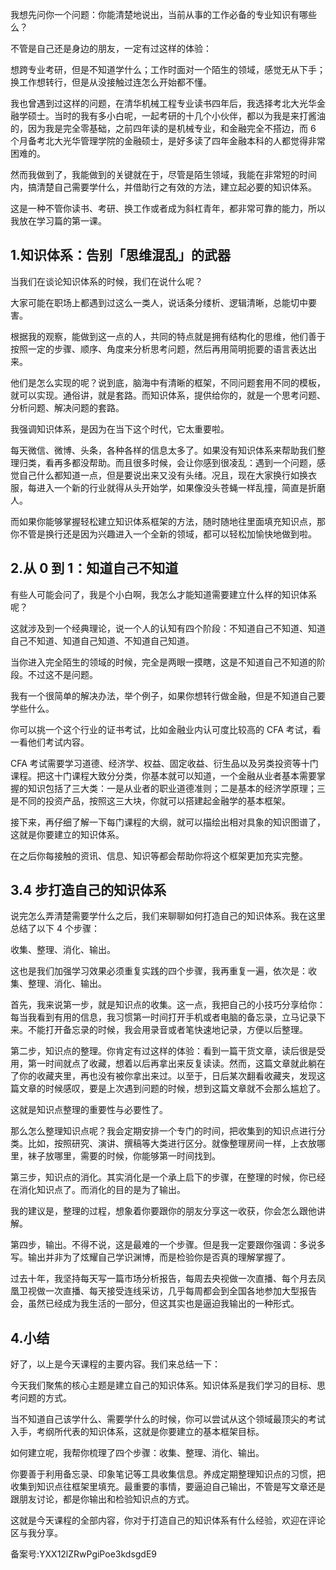 我想先问你一个问题：你能清楚地说出，当前从事的工作必备的专业知识有哪些么？

不管是自己还是身边的朋友，一定有过这样的体验：

想跨专业考研，但是不知道学什么；工作时面对一个陌生的领域，感觉无从下手；换工作想转行，但是从没接触过连怎么开始都不懂。

我也曾遇到过这样的问题，在清华机械工程专业读书四年后，我选择考北大光华金融学硕士。当时的我有多小白呢，一起考研的十几个小伙伴，都以为我是来打酱油的，因为我是完全零基础，之前四年读的是机械专业，和金融完全不搭边，而 6 个月备考北大光华管理学院的金融硕士，是好多读了四年金融本科的人都觉得非常困难的。

然而我做到了，我能做到的关键就在于，尽管是陌生领域，我能在非常短的时间内，搞清楚自己需要学什么，并借助行之有效的方法，建立起必要的知识体系。

这是一种不管你读书、考研、换工作或者成为斜杠青年，都非常可靠的能力，所以我放在学习篇的第一课。

## 1.知识体系：告别「思维混乱」的武器

当我们在谈论知识体系的时候，我们在说什么呢？

大家可能在职场上都遇到过这么一类人，说话条分缕析、逻辑清晰，总能切中要害。

根据我的观察，能做到这一点的人，共同的特点就是拥有结构化的思维，他们善于按照一定的步骤、顺序、角度来分析思考问题，然后再用简明扼要的语言表达出来。

他们是怎么实现的呢？说到底，脑海中有清晰的框架，不同问题套用不同的模板，就可以实现。通俗讲，就是套路。而知识体系，提供给你的，就是一个思考问题、分析问题、解决问题的套路。

我强调知识体系，是因为在当下这个时代，它太重要啦。

每天微信、微博、头条，各种各样的信息太多了。如果没有知识体系来帮助我们整理归类，看再多都没帮助。而且很多时候，会让你感到很凌乱：遇到一个问题，感觉自己什么都知道一点，但是要说出来又没有头绪。况且，现在大家换行如换衣服，每进入一个新的行业就得从头开始学，如果像没头苍蝇一样乱撞，简直是折磨人。

而如果你能够掌握轻松建立知识体系框架的方法，随时随地往里面填充知识点，那你不管是换行还是因为兴趣进入一个全新的领域，都可以轻松加愉快地做到啦。

## 2.从 0 到 1：知道自己不知道

有些人可能会问了，我是个小白啊，我怎么才能知道需要建立什么样的知识体系呢？

这就涉及到一个经典理论，说一个人的认知有四个阶段：不知道自己不知道、知道自己不知道、知道自己知道、不知道自己知道。

当你进入完全陌生的领域的时候，完全是两眼一摸瞎，这是不知道自己不知道的阶段。不过这不是问题。

我有一个很简单的解决办法，举个例子，如果你想转行做金融，但是不知道自己要学些什么。

你可以挑一个这个行业的证书考试，比如金融业内认可度比较高的 CFA 考试，看一看他们考试内容。

CFA 考试需要学习道德、经济学、权益、固定收益、衍生品以及另类投资等十门课程。把这十门课程大致分分类，你基本就可以知道，一个金融从业者基本需要掌握的知识包括了三大类：一是从业者的职业道德准则；二是基本的经济学原理；三是不同的投资产品，按照这三大块，你就可以搭建起金融学的基本框架。

接下来，再仔细了解一下每门课程的大纲，就可以描绘出相对具象的知识图谱了，这就是你要建立的知识体系。

在之后你每接触的资讯、信息、知识等都会帮助你将这个框架更加充实完整。

## 3.4 步打造自己的知识体系

说完怎么弄清楚需要学什么之后，我们来聊聊如何打造自己的知识体系。我在这里总结了以下 4 个步骤：

收集、整理、消化、输出。

这也是我们加强学习效果必须重复实践的四个步骤，我再重复一遍，依次是：收集、整理、消化、输出。

首先，我来说第一步，就是知识点的收集。这一点，我把自己的小技巧分享给你：每当我看到有用的信息，我习惯第一时间打开手机或者电脑的备忘录，立马记录下来。不能打开备忘录的时候，我会用录音或者笔快速地记录，方便以后整理。

第二步，知识点的整理。你肯定有过这样的体验：看到一篇干货文章，读后很是受用，第一时间就点了收藏，想着以后再拿出来反复读读。然而，这篇文章就此躺在了你的收藏夹里，再也没有被你拿出来过。以至于，日后某次翻看收藏夹，发现这篇文章的时候感叹，要是上次遇到问题的时候，想到这篇文章就不会那么尴尬了。

这就是知识点整理的重要性与必要性了。

那么怎么整理知识点呢？我会定期安排一个专门的时间，把收集到的知识点进行分类。比如，按照研究、演讲、撰稿等大类进行区分。就像整理房间一样，上衣放哪里，袜子放哪里，需要的时候，你能够第一时间找到。

第三步，知识点的消化。其实消化是一个承上启下的步骤，在整理的时候，你已经在消化知识点了。而消化的目的是为了输出。

我的建议是，整理的过程，想象着你要跟你的朋友分享这一收获，你会怎么跟他讲解。

第四步，输出。不得不说，这是最难的一个步骤。但是我一定要跟你强调：多说多写。输出并非为了炫耀自己学识渊博，而是检验你是否真的理解掌握了。

过去十年，我坚持每天写一篇市场分析报告，每周去央视做一次直播、每个月去凤凰卫视做一次直播、每天接受连线采访，几乎每周都会到全国各地参加大型报告会，虽然已经成为我生活的一部分，但这其实也是逼迫我输出的一种形式。

## 4.小结

好了，以上是今天课程的主要内容。我们来总结一下：

今天我们聚焦的核心主题是建立自己的知识体系。知识体系是我们学习的目标、思考问题的方式。

当不知道自己该学什么、需要学什么的时候，你可以尝试从这个领域最顶尖的考试入手，考纲所代表的知识体系，这就是你要建立的基本框架目标。

如何建立呢，我帮你梳理了四个步骤：收集、整理、消化、输出。

你要善于利用备忘录、印象笔记等工具收集信息。养成定期整理知识点的习惯，把收集到知识点往框架里填充。最重要的事情，要逼迫自己输出，不管是写文章还是跟朋友讨论，都是你输出和检验知识点的方式。

这就是今天课程的全部内容，你对于打造自己的知识体系有什么经验，欢迎在评论区与我分享。

备案号:YXX12lZRwPgiPoe3kdsgdE9